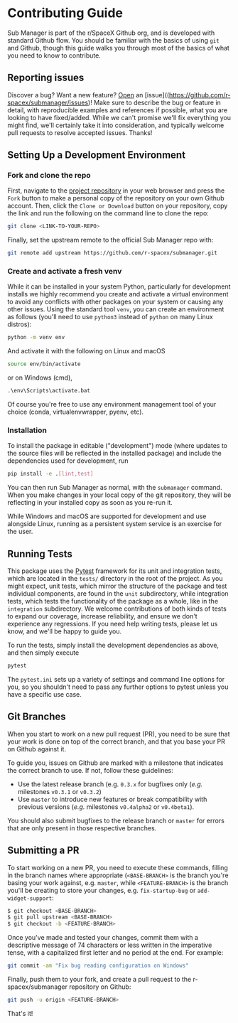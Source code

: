 # Contributing Guide

Sub Manager is part of the r/SpaceX Github org, and is developed with standard Github flow.
You should be familiar with the basics of using ``git`` and Github, though this guide walks you through most of the basics of what you need to know to contribute.


## Reporting issues

Discover a bug?
Want a new feature?
[Open](https://github.com/r-spacex/submanager/issues/new/choose) an [issue]((https://github.com/r-spacex/submanager/issues)!
Make sure to describe the bug or feature in detail, with reproducible examples and references if possible, what you are looking to have fixed/added.
While we can't promise we'll fix everything you might find, we'll certainly take it into consideration, and typically welcome pull requests to resolve accepted issues.
Thanks!



## Setting Up a Development Environment

### Fork and clone the repo

First, navigate to the [project repository](https://github.com/r-spacex/submanager) in your web browser and press the ``Fork`` button to make a personal copy of the repository on your own Github account.
Then, click the ``Clone or Download`` button on your repository, copy the link and run the following on the command line to clone the repo:

```bash
git clone <LINK-TO-YOUR-REPO>
```

Finally, set the upstream remote to the official Sub Manager repo with:

```bash
git remote add upstream https://github.com/r-spacex/submanager.git
```


### Create and activate a fresh venv

While it can be installed in your system Python, particularly for development installs we highly recommend you create and activate a virtual environment to avoid any conflicts with other packages on your system or causing any other issues.
Using the standard tool ``venv``, you can create an environment as follows (you'll need to use ``python3`` instead of ``python`` on many Linux distros):

```bash
python -m venv env
```

And activate it with the following on Linux and macOS

```bash
source env/bin/activate
```

or on Windows (cmd),

```cmd
.\env\Scripts\activate.bat
```

Of course you're free to use any environment management tool of your choice (conda, virtualenvwrapper, pyenv, etc).


### Installation

To install the package in editable ("development") mode (where updates to the source files will be reflected in the installed package) and include the dependencies used for development, run

```bash
pip install -e .[lint,test]
```

You can then run Sub Manager as normal, with the ``submanager`` command.
When you make changes in your local copy of the git repository, they will be reflecting in your installed copy as soon as you re-run it.

While Windows and macOS are supported for development and use alongside Linux, running as a persistent system service is an exercise for the user.



## Running Tests

This package uses the [Pytest]() framework for its unit and integration tests, which are located in the ``tests/`` directory in the root of the project.
As you might expect, unit tests, which mirror the structure of the package and test individual components, are found in the `unit` subdirectory, while integration tests, which tests the functionality of the package as a whole, like in the `integration` subdirectory.
We welcome contributions of both kinds of tests to expand our coverage, increase reliability, and ensure we don't experience any regressions.
If you need help writing tests, please let us know, and we'll be happy to guide you.

To run the tests, simply install the development dependencies as above, and then simply execute

```bash
pytest
```

The `pytest.ini` sets up a variety of settings and command line options for you, so you shouldn't need to pass any further options to pytest unless you have a specific use case.



## Git Branches

When you start to work on a new pull request (PR), you need to be sure that your work is done on top of the correct branch, and that you base your PR on Github against it.

To guide you, issues on Github are marked with a milestone that indicates the correct branch to use. If not, follow these guidelines:

* Use the latest release branch (e.g. ``0.3.x`` for bugfixes only (*e.g.* milestones ``v0.3.1`` or ``v0.3.2``)
* Use ``master`` to introduce new features or break compatibility with previous versions (*e.g.* milestones ``v0.4alpha2`` or ``v0.4beta1``).

You should also submit bugfixes to the release branch or ``master`` for errors that are only present in those respective branches.



## Submitting a PR

To start working on a new PR, you need to execute these commands, filling in the branch names where appropriate (``<BASE-BRANCH>`` is the branch you're basing your work against, e.g. ``master``, while ``<FEATURE-BRANCH>`` is the branch you'll be creating to store your changes, e.g. ``fix-startup-bug`` or ``add-widget-support``:

```bash
$ git checkout <BASE-BRANCH>
$ git pull upstream <BASE-BRANCH>
$ git checkout -b <FEATURE-BRANCH>
```

Once you've made and tested your changes, commit them with a descriptive message of 74 characters or less written in the imperative tense, with a capitalized first letter and no period at the end. For example:

```bash
git commit -am "Fix bug reading configuration on Windows"
```

Finally, push them to your fork, and create a pull request to the r-spacex/submanager repository on Github:

```bash
git push -u origin <FEATURE-BRANCH>
```

That's it!
